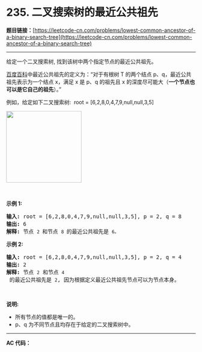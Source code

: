 # 235. 二叉搜索树的最近公共祖先

**题目链接：**[https://leetcode-cn.com/problems/lowest-common-ancestor-of-a-binary-search-tree](https://leetcode-cn.com/problems/lowest-common-ancestor-of-a-binary-search-tree)

---

<div class="content__1Y2H">
 <div class="notranslate">
  <p>给定一个二叉搜索树, 找到该树中两个指定节点的最近公共祖先。</p> 
  <p><a href="https://baike.baidu.com/item/%E6%9C%80%E8%BF%91%E5%85%AC%E5%85%B1%E7%A5%96%E5%85%88/8918834?fr=aladdin">百度百科</a>中最近公共祖先的定义为：“对于有根树 T 的两个结点 p、q，最近公共祖先表示为一个结点 x，满足 x 是 p、q 的祖先且 x 的深度尽可能大（<strong>一个节点也可以是它自己的祖先</strong>）。”</p> 
  <p>例如，给定如下二叉搜索树:&nbsp; root =&nbsp;[6,2,8,0,4,7,9,null,null,3,5]</p> 
  <p><img style="height: 190px; width: 200px;" src="https://assets.leetcode-cn.com/aliyun-lc-upload/uploads/2018/12/14/binarysearchtree_improved.png" alt=""></p> 
  <p>&nbsp;</p> 
  <p><strong>示例 1:</strong></p> 
  <pre class="language-text"><strong>输入:</strong> root = [6,2,8,0,4,7,9,null,null,3,5], p = 2, q = 8
<strong>输出:</strong> 6 
<strong>解释: </strong>节点 <code>2 </code>和节点 <code>8 </code>的最近公共祖先是 <code>6。</code>
</pre> 
  <p><strong>示例 2:</strong></p> 
  <pre class="language-text"><strong>输入:</strong> root = [6,2,8,0,4,7,9,null,null,3,5], p = 2, q = 4
<strong>输出:</strong> 2
<strong>解释: </strong>节点 <code>2</code> 和节点 <code>4</code> 的最近公共祖先是 <code>2</code>, 因为根据定义最近公共祖先节点可以为节点本身。</pre> 
  <p>&nbsp;</p> 
  <p><strong>说明:</strong></p> 
  <ul> 
   <li>所有节点的值都是唯一的。</li> 
   <li>p、q 为不同节点且均存在于给定的二叉搜索树中。</li> 
  </ul> 
 </div>
</div>

---

**AC 代码：**

```java

```